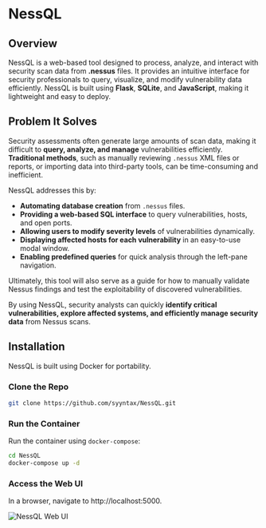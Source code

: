 # NessQL

## Overview
NessQL is a web-based tool designed to process, analyze, and interact with security scan data from **.nessus** files. It provides an intuitive interface for security professionals to query, visualize, and modify vulnerability data efficiently. NessQL is built using **Flask**, **SQLite**, and **JavaScript**, making it lightweight and easy to deploy.

## Problem It Solves
Security assessments often generate large amounts of scan data, making it difficult to **query, analyze, and manage** vulnerabilities efficiently. **Traditional methods**, such as manually reviewing `.nessus` XML files or reports, or importing data into third-party tools, can be time-consuming and inefficient.

NessQL addresses this by:
- **Automating database creation** from `.nessus` files.
- **Providing a web-based SQL interface** to query vulnerabilities, hosts, and open ports.
- **Allowing users to modify severity levels** of vulnerabilities dynamically.
- **Displaying affected hosts for each vulnerability** in an easy-to-use modal window.
- **Enabling predefined queries** for quick analysis through the left-pane navigation.

Ultimately, this tool will also serve as a guide for how to manually validate Nessus findings and test the exploitability of discovered vulnerabilities.

By using NessQL, security analysts can quickly **identify critical vulnerabilities, explore affected systems, and efficiently manage security data** from Nessus scans.

## Installation
NessQL is built using Docker for portability.

### Clone the Repo
```bash
git clone https://github.com/syyntax/NessQL.git
```

### Run the Container
Run the container using `docker-compose`:
```bash
cd NessQL
docker-compose up -d
```

### Access the Web UI
In a browser, navigate to http://localhost:5000.

![NessQL Web UI](https://cyberhacktics.sfo2.digitaloceanspaces.com/screenshot01.png)